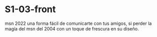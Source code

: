# S1-03-front
msn 2022 una forma fácil de comunicarte con tus amigos, si perder la magía del msn del 2004 con un toque de frescura en su diseño.
